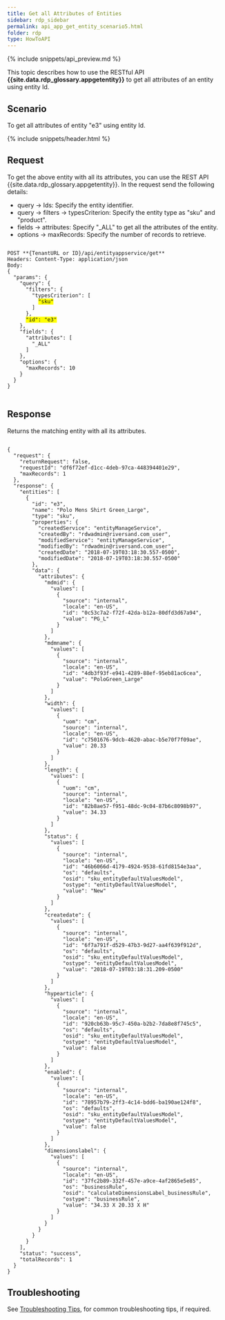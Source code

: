 ```yaml
---
title: Get all Attributes of Entities
sidebar: rdp_sidebar
permalink: api_app_get_entity_scenario5.html
folder: rdp
type: HowToAPI
---
```


{% include snippets/api_preview.md %}

This topic describes how to use the RESTful API **{{site.data.rdp_glossary.appgetentity}}** to get all attributes of an entity using entity Id.

## Scenario

To get all attributes of entity "e3" using entity Id.

{% include snippets/header.html %}

## Request

To get the above entity with all its attributes, you can use the REST API {{site.data.rdp_glossary.appgetentity}}. In the request send the following details:

* query -> Ids: Specify the entity identifier.
* query -> filters -> typesCriterion: Specify the entity type as "sku" and "product".
* fields -> attributes: Specify "_ALL" to get all the attributes of the entity.
* options -> maxRecords: Specify the number of records to retrieve.

<pre>
<code>
POST **{TenantURL or ID}/api/entityappservice/get**
Headers: Content-Type: application/json
Body:
{
  "params": {
    "query": {
      "filters": {
        "typesCriterion": [
          <span style="background-color: #FFFF00">"sku"</span>
        ]
      },
      <span style="background-color: #FFFF00">"id": "e3"</span>
    },
    "fields": {
      "attributes": [
        "_ALL"
      ]
    },
    "options": {
      "maxRecords": 10
    }
  }
}
</code>
</pre> 

## Response

Returns the matching entity with all its attributes.

<pre><code>
{
  "request": {
    "returnRequest": false,
    "requestId": "df6f72ef-d1cc-4deb-97ca-448394401e29",
    "maxRecords": 1
  },
  "response": {
    "entities": [
      {
        "id": "e3",
        "name": "Polo Mens Shirt Green_Large",
        "type": "sku",
        "properties": {
          "createdService": "entityManageService",
          "createdBy": "rdwadmin@riversand.com_user",
          "modifiedService": "entityManageService",
          "modifiedBy": "rdwadmin@riversand.com_user",
          "createdDate": "2018-07-19T03:18:30.557-0500",
          "modifiedDate": "2018-07-19T03:18:30.557-0500"
        },
        "data": {
          "attributes": {
            "mdmid": {
              "values": [
                {
                  "source": "internal",
                  "locale": "en-US",
                  "id": "0c53c7a2-f72f-42da-b12a-80dfd3d67a94",
                  "value": "PG_L"
                }
              ]
            },
            "mdmname": {
              "values": [
                {
                  "source": "internal",
                  "locale": "en-US",
                  "id": "4db3f93f-e941-4289-88ef-95eb81ac6cea",
                  "value": "PoloGreen_Large"
                }
              ]
            },
            "width": {
              "values": [
                {
                  "uom": "cm",
                  "source": "internal",
                  "locale": "en-US",
                  "id": "c7501676-9dcb-4620-abac-b5e70f7f09ae",
                  "value": 20.33
                }
              ]
            },
            "length": {
              "values": [
                {
                  "uom": "cm",
                  "source": "internal",
                  "locale": "en-US",
                  "id": "82b8ae57-f951-48dc-9c04-87b6c8098b97",
                  "value": 34.33
                }
              ]
            },
            "status": {
              "values": [
                {
                  "source": "internal",
                  "locale": "en-US",
                  "id": "46b6066d-4179-4924-9538-61fd8154e3aa",
                  "os": "defaults",
                  "osid": "sku_entityDefaultValuesModel",
                  "ostype": "entityDefaultValuesModel",
                  "value": "New"
                }
              ]
            },
            "createdate": {
              "values": [
                {
                  "source": "internal",
                  "locale": "en-US",
                  "id": "6f7a791f-d529-47b3-9d27-aa4f639f912d",
                  "os": "defaults",
                  "osid": "sku_entityDefaultValuesModel",
                  "ostype": "entityDefaultValuesModel",
                  "value": "2018-07-19T03:18:31.209-0500"
                }
              ]
            },
            "hypearticle": {
              "values": [
                {
                  "source": "internal",
                  "locale": "en-US",
                  "id": "920cb63b-95c7-450a-b2b2-7da8e8f745c5",
                  "os": "defaults",
                  "osid": "sku_entityDefaultValuesModel",
                  "ostype": "entityDefaultValuesModel",
                  "value": false
                }
              ]
            },
            "enabled": {
              "values": [
                {
                  "source": "internal",
                  "locale": "en-US",
                  "id": "78957b79-2ff3-4c14-bdd6-ba190ae124f8",
                  "os": "defaults",
                  "osid": "sku_entityDefaultValuesModel",
                  "ostype": "entityDefaultValuesModel",
                  "value": false
                }
              ]
            },
            "dimensionslabel": {
              "values": [
                {
                  "source": "internal",
                  "locale": "en-US",
                  "id": "37fc2b89-332f-457e-a9ce-4af2865e5e85",
                  "os": "businessRule",
                  "osid": "calculateDimensionsLabel_businessRule",
                  "ostype": "businessRule",
                  "value": "34.33 X 20.33 X H"
                }
              ]
            }
          }
        }
      }
    ],
    "status": "success",
    "totalRecords": 1
  }
}
</code></pre> 

## Troubleshooting

See [Troubleshooting Tips](api_troubleshooting_tips.html), for common troubleshooting tips, if required.

